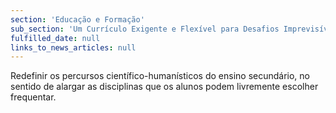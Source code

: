 ```yaml
---
section: 'Educação e Formação'
sub_section: 'Um Currículo Exigente e Flexível para Desafios Imprevisíveis'
fulfilled_date: null
links_to_news_articles: null
---
```


Redefinir os percursos científico-humanísticos do ensino secundário, no sentido de alargar as disciplinas que os alunos podem livremente escolher frequentar.